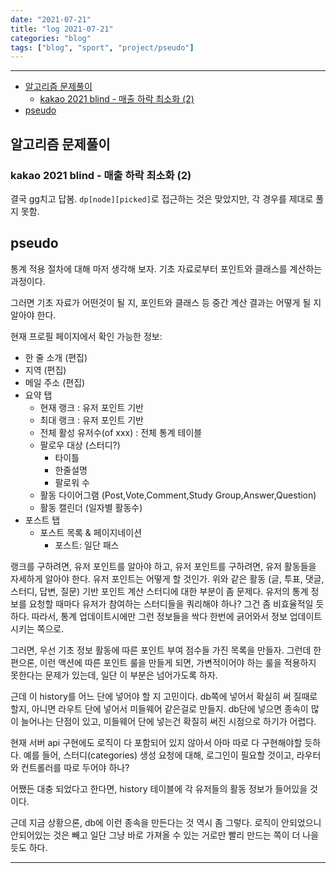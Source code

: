 ```yaml
---
date: "2021-07-21"
title: "log 2021-07-21"
categories: "blog"
tags: ["blog", "sport", "project/pseudo"]
---
```


----------

- [알고리즘 문제풀이](#알고리즘-문제풀이)
  - [kakao 2021 blind - 매출 하락 최소화 (2)](#kakao-2021-blind---매출-하락-최소화-2)
- [pseudo](#pseudo)

## 알고리즘 문제풀이

### kakao 2021 blind - 매출 하락 최소화 (2)

결국 gg치고 답봄.
`dp[node][picked]`로 접근하는 것은 맞았지만, 각 경우를 제대로 풀지 못함.

## pseudo

통계 적용 절차에 대해 마저 생각해 보자.
기초 자료로부터 포인트와 클래스를 계산하는 과정이다.

그러면 기초 자료가 어떤것이 될 지, 포인트와 클래스 등 중간 계산 결과는 어떻게 될 지 알아야 한다.

현재 프로필 페이지에서 확인 가능한 정보:

- 한 줄 소개 (편집)
- 지역 (편집)
- 메일 주소 (편집)
- 요약 탭
  - 현재 랭크 : 유저 포인트 기반
  - 최대 랭크 : 유저 포인트 기반
  - 전체 활성 유저수(of xxx) : 전체 통계 테이블
  - 팔로우 대상 (스터디?)
    - 타이틀
    - 한줄설명
    - 팔로워 수
  - 활동 다이어그램 (Post,Vote,Comment,Study Group,Answer,Question)
  - 활동 캘린더 (일자별 활동수)
- 포스트 탭
  - 포스트 목록 & 페이지네이션
    - 포스트: 일단 패스

랭크를 구하려면, 유저 포인트를 알아야 하고, 유저 포인트를 구하려면, 유저 활동들을 자세하게 알아야 한다.
유저 포인트는 어떻게 할 것인가.
위와 같은 활동 (글, 투표, 댓글, 스터디, 답변, 질문) 기반 포인트 계산
스터디에 대한 부분이 좀 문제다. 유저의 통계 정보를 요청할 때마다 유저가 참여하는 스터디들을 쿼리해야 하나?
그건 좀 비효율적일 듯하다. 따라서, 통계 업데이트시에만 그런 정보들을 싹다 한번에 긁어와서 정보 업데이트시키는 쪽으로.

그러면, 우선 기초 정보 활동에 따른 포인트 부여 점수들 가진 목록을 만들자.
그런데 한 편으론, 이런 액션에 따른 포인트 룰을 만들게 되면, 가변적이어야 하는 룰을 적용하지 못한다는 문제가 있는데, 일단 이 부분은 넘어가도록 하자.

근데 이 history를 어느 단에 넣어야 할 지 고민이다. db쪽에 넣어서 확실히 써 질때로 할지, 아니면 라우트 단에 넣어서 미들웨어 같은걸로 만들지. db단에 넣으면 종속이 많이 늘어나는 단점이 있고, 미들웨어 단에 넣는건 확질히 써진 시점으로 하기가 어렵다.

현재 서버 api 구현에도 로직이 다 포함되어 있지 않아서 아마 따로 다 구현해야할 듯하다.
예를 들어, 스터디(categories) 생성 요청에 대해, 로그인이 필요할 것이고,
라우터와 컨트롤러를 따로 두어야 하나?

어쨌든 대충 되었다고 한다면, history 테이블에 각 유저들의 활동 정보가 들어있을 것이다.

근데 지금 상황으론, db에 이런 종속을 만든다는 것 역시 좀 그렇다. 로직이 안되었으니 안되어있는 것은 빼고 일단 그냥 바로 가져올 수 있는 거로만 빨리 만드는 쪽이 더 나을듯도 하다.

----------
